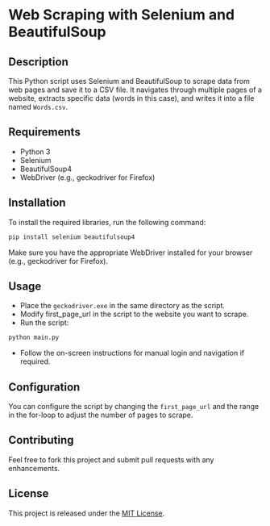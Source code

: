 # Web Scraping with Selenium and BeautifulSoup

## Description
This Python script uses Selenium and BeautifulSoup to scrape data from web pages and save it to a CSV file. It navigates through multiple pages of a website, extracts specific data (words in this case), and writes it into a file named `Words.csv`.

## Requirements
- Python 3
- Selenium
- BeautifulSoup4
- WebDriver (e.g., geckodriver for Firefox)

## Installation
To install the required libraries, run the following command:
```bash
pip install selenium beautifulsoup4
```

Make sure you have the appropriate WebDriver installed for your browser (e.g., geckodriver for Firefox).

## Usage
- Place the `geckodriver.exe` in the same directory as the script.
- Modify first_page_url in the script to the website you want to scrape.
- Run the script:
```bash
python main.py
```

- Follow the on-screen instructions for manual login and navigation if required.

## Configuration
You can configure the script by changing the `first_page_url` and the range in the for-loop to adjust the number of pages to scrape.

## Contributing
Feel free to fork this project and submit pull requests with any enhancements.

## License
This project is released under the [MIT License](https://opensource.org/license/mit/).